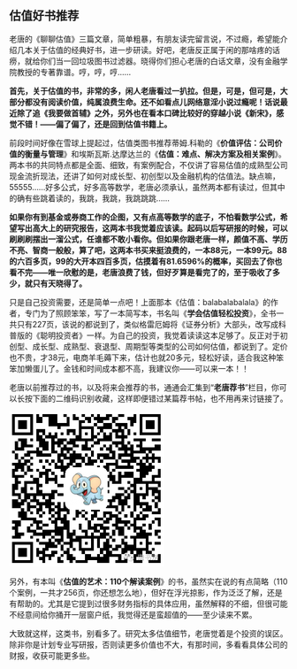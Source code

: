 ## 估值好书推荐

老唐的《聊聊估值》三篇文章，简单粗暴，有朋友读完留言说，不过瘾，希望能介绍几本关于估值的经典好书，进一步研读。好吧，老唐反正属于闲的那啥疼的话痨，就给你们当一回垃圾图书过滤器。晓得你们担心老唐的白话文章，没有金融学院教授的专著靠谱。哼，哼，哼……

**首先，关于估值的书，非常的多，闲人老唐看过一扒拉。但是，可是，但可是，大部分都没有阅读价值，纯属浪费生命。还不如看点儿网络意淫小说过瘾呢！话说最近除了追《我要做首辅》之外，另外也在看本口碑比较好的穿越小说《新宋》，感觉不错！——偏了偏了，还是回到估值书籍上。**



前段时间好像在雪球上提起过，估值类图书推荐蒂姆.科勒的《**价值评估：公司价值的衡量与管理**》和埃斯瓦斯.达摩达兰的《**估值：难点、解决方案及相关案例**》。两本书的共同特点都是全面、细致，有案例配合，不仅讲了容易估值的成熟型公司现金流折现法，还讲了如何对成长型、初创型以及金融机构的估值法。缺点嘛，55555……好多公式，好多高等数学，老唐必须承认，虽然两本都有读过，但其中的确有些跳着读的，我跳，我跳，我跳跳跳……


**如果你有到基金或券商工作的企图，又有点高等数学的底子，不怕看数学公式，希望写出高大上的研究报告，这两本书我觉着应该读。起码以后写研报的时候，可以刷刷刷摆出一溜公式，任谁都不敢小看你。但如果你跟老唐一样，颜值不高、学历不亮、智商一般般，算了吧，这两本书买来挺浪费的，一本88元，一本99元。88的六百多页，99的大开本四百多页，估摸着有81.6596%的概率，买回去了你也看不完——唯一欣慰的是，老唐浪费了钱，但好歹算是看完了的，至于吸收了多少，就只有天晓得了。**


只是自己投资需要，还是简单一点吧！上面那本《估值：balabalabalala》的作者，专门为了照顾笨笨，写了一本简写本，书名叫《**学会估值轻松投资**》，全书一共只有227页，该说的都说到了，类似格雷厄姆将《证券分析》大部头，改写成科普版的《聪明投资者》一样。为自己的投资，我觉着读读这本足够了。反正对于初创型、成长型、成熟型、衰退型、周期型等类型的公司如何估值，都说到了。定价也不贵，才38元，电商羊毛薅下来，估计也就20多元，轻松好读，适合我这种笨笨加懒蛋儿了。金钱和时间成本都不高，我建议你——可以来一本！！



老唐以前推荐过的书，以及将来会推荐的书，通通会汇集到“**老唐荐书**”栏目，你可以长按下面的二维码识别收藏，这样即便错过某篇荐书帖，也不用再来讨链接了。

![image](https://github.com/fengyumozhu/tsf/blob/main/assets/2016/估值好书推荐1.png)

另外，有本叫《**估值的艺术：110个解读案例**》的书，虽然实在说的有点简略（110个案例，一共才256页，你还想怎么地），但好在浮光掠影，作为泛泛了解，还是有帮助的。尤其是它提到过很多财务指标的具体应用，虽然解释的不细，但很可能不经意间给你捅开一层窗户纸，我觉得还是蛮超值的——至少读来不累。



大致就这样，这类书，别看多了。研究太多估值细节，老唐觉着是个投资的误区。除非你是计划专业写研报，否则读更多价值也不大，有那时间，多看看具体公司的财报，收获可能更多些。